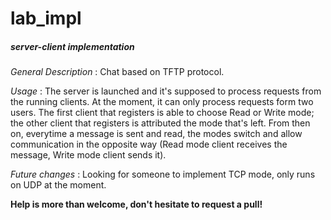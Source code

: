 # lab_impl
<h5> server-client implementation </h5>

*General Description* :
Chat based on TFTP protocol.

*Usage* : The server is launched and it's supposed to process requests from the running clients. At the moment, it can only process requests form two users.
The first client that registers is able to choose Read or Write mode; the other client that registers is attributed the mode that's left. From then on, everytime a message is sent and read, the modes switch and allow communication in the opposite way (Read mode client receives the message, Write mode client sends it).

*Future changes* : Looking for someone to implement TCP mode, only runs on UDP at the moment.

**Help is more than welcome, don't hesitate to request a pull!**
